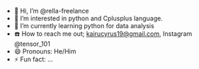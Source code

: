 - 👋 Hi, I’m @rella-freelance
- 👀 I’m interested in python and Cplusplus language.
- 🌱 I’m currently learning python for data analysis
- ☎️ How to reach me out; kairucyrus19@gmail.com, Instagram @tensor_101
- 😄 Pronouns: He/Him
- ⚡ Fun fact: ...

<!---
rella-freelance/rella-freelance is a ✨ special ✨ repository because its `README.md` (this file) appears on your GitHub profile.
You can click the Preview link to take a look at your changes.
--->
